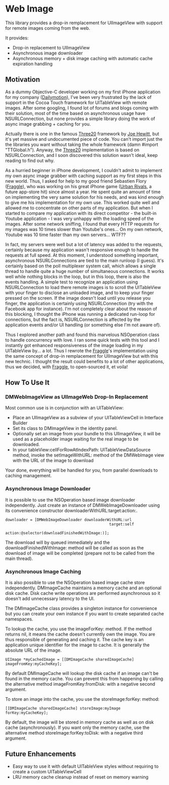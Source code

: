 Web Image
=========

This library provides a drop-in remplacement for UIImageVIew with support for remote images coming
from the web.

It provides:

- Drop-in replacement to UIImageView
- Asynchronous image downloader
- Asynchronous memory + disk image caching with automatic cache expiration handling

Motivation
----------

As a dummy Objective-C developer working on my first iPhone application for my company
([Dailymotion][]), I've been very frustrated by the lack of support in the Cocoa Touch framework for
UITableView with remote images. After some googling, I found lot of forums and blogs coming with
their solution, most of the time based on asynchronous usage have NSURLConnection, but none provides
a simple library doing the work of async image grabbing + caching for you.

Actually there is one in the famous [Three20][] framework by [Joe Hewitt][], but it's yet massive
and undocumented piece of code. You can't import just the the libraries you want without taking the
whole framework (damn #import "TTGlobal.h"). Anyway, the [Three20][] implementation is based on
NSURLConnection, and I soon discovered this solution wasn't ideal, keep reading to find out why.

As a hurried beginner in iPhone development, I couldn't admit to implement my own async image
grabber with caching support as my first steps in this new world. Thus, I asked for help to my good
friend Sebastien Flory ([Fraggle][]), who was working on his great iPhone game ([Urban Rivals][], a
future app-store hit) since almost a year. He spent quite an amount of time on implementing the very
same solution for his needs, and was kind enough to give me his implementation for my own use. This
worked quite well and allowed me to concentrate on other parts of my application. But when I started
to compare my application with its direct competitor - the built-in Youtube application - I was very
unhappy with the loading speed of the images. After some network sniffing, I found that every HTTP
requests for my images was 10 times slower than Youtube's ones... On my own network, Youtube was 10
time faster than my own servers... WTF??

In fact, my servers were well but a lot of latency was added to the requests, certainly because my
application wasn't responsive enough to handle the requests at full speed. At this moment, I
understood something important, asynchronous NSURLConnections are tied to the main runloop (I
guess). It's certainly based on the poll multiplexer system call, which allows a single thread to
handle quite a huge number of simultaneous connections. It works well while nothing blocks in the
loop, but in this loop, there is also the events handling. A simple test to recognize an application
using NSURLConnection to load there remote images is to scroll the UITableView with your finger to
disclose an unloaded image, and to keep your finger pressed on the screen. If the image doesn't load
until you release you finger, the application is certainly using NSURLConnection (try with the
Facebook app for instance). I'm not completely clear about the reason of this blocking, I thought
the iPhone was running a dedicated run-loop for connections, but the fact is, NSURLConnection is
affected by the application events and/or UI handling (or something else I'm not aware of).

Thus I explored another path and found this marvelous NSOperation class to handle concurrency with
love. I ran some quick tests with this tool and I instantly got enhanced responsiveness of the image
loading in my UITableView by... a lot. Thus I rewrote the [Fraggle][]'s implementation using the
same concept of drop-in remplacement for UIImageView but with this new technic. I thought the result
could benefits to a lot of other applications, thus we decided, with [Fraggle][], to open-sourced
it, et voila!

How To Use It
-------------

### DMWebImageView as UIImageWeb Drop-In Replacement

Most common use is in conjunction with an UITableView:

- Place an UIImageView as a subview of your UITableViewCell in Interface Builder
- Set its class to DMImageView in the identity panel.
- Optionally set an image from your bundle to this UIImageView, it will be used as a placeholder
  image waiting for the real image to be downloaded.
- In your tableView:cellForRowAtIndexPath: UITableViewDataSource method, invoke the setImageWithURL:
  method of the DMWebImage view with the URL of the image to download

Your done, everything will be handled for you, from parallel downloads to caching management.

### Asynchronous Image Downloader

It is possible to use the NSOperation based image downloader independently. Just create an instance
of DMWebImageDownloader using its convenience constructor downloaderWithURL:target:action:.

    downloader = [DMWebImageDownloader downloaderWithURL:url
                                                  target:self
                                                  action:@selector(downloadFinishedWithImage:)];

The download will by queued immediately and the downloadFinishedWithImage: method will be called as
soon as the download of image will be completed (prepare not to be called from the main thread).

### Asynchronous Image Caching

It is also possible to use the NSOperation based image cache store independently. DMImageCache
maintains a memory cache and an optional disk cache. Disk cache write operations are performed
asynchronous so it doesn't add unnecessary latency to the UI.

The DMImageCache class provides a singleton instance for convenience but you can create your own
instance if you want to create separated cache namespaces.

To lookup the cache, you use the imageForKey: method. If the method returns nil, it means the cache
doesn't currently own the image. You are thus responsible of generating and caching it. The cache
key is an application unique identifier for the image to cache. It is generally the absolute URL of
the image.

    UIImage *myCachedImage = [[DMImageCache sharedImageCache] imageFromKey:myCacheKey];

By default DMImageCache will lookup the disk cache if an image can't be found in the memory cache.
You can prevent this from happening by calling the alternative method imageFromKey:fromDisk: with a
negative second argument.

To store an image into the cache, you use the storeImage:forKey: method:

    [[DMImageCache sharedImageCache] storeImage:myImage forKey:myCacheKey];

By default, the image will be stored in memory cache as well as on disk cache (asynchronously). If
you want only the memory cache, use the alternative method storeImage:forKey:toDisk: with a negative
third argument.

Future Enhancements
-------------------

- Easy way to use it with default UITableView styles without requiring to create a custom UITableViewCell
- LRU memory cache cleanup instead of reset on memory warning


[Dailymotion]: http://www.dailymotion.com
[Fraggle]: http://fraggle.squarespace.com
[Urban Rivals]: http://fraggle.squarespace.com/blog/2009/9/15/almost-done-here-is-urban-rivals-iphone-trailer.html
[Three20]: http://groups.google.com/group/three20
[Joe Hewitt]: http://www.joehewitt.com